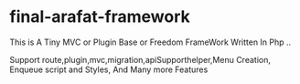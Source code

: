 # final-arafat-framework

This is A Tiny MVC or Plugin Base or Freedom FrameWork Written In Php ..

Support route,plugin,mvc,migration,apiSupporthelper,Menu Creation, Enqueue script and Styles, And Many more Features